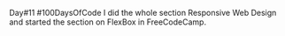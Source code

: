Day#11 #100DaysOfCode I did the whole section Responsive Web Design and started the section on FlexBox in FreeCodeCamp.